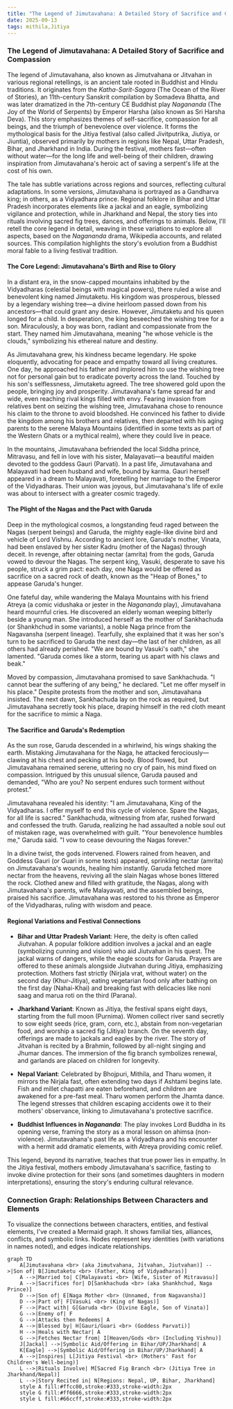 ```yaml
---
title: "The Legend of Jimutavahana: A Detailed Story of Sacrifice and Compassion"
date: 2025-09-13
tags: mithila,Jitiya
---
```


 ### The Legend of Jimutavahana: A Detailed Story of Sacrifice and Compassion

The legend of Jimutavahana, also known as Jimutvahana or Jitvahan in various regional retellings, is an ancient tale rooted in Buddhist and Hindu traditions. It originates from the *Katha-Sarit-Sagara* (The Ocean of the River of Stories), an 11th-century Sanskrit compilation by Somadeva Bhatta, and was later dramatized in the 7th-century CE Buddhist play *Nagananda* (The Joy of the World of Serpents) by Emperor Harsha (also known as Sri Harsha Deva). This story emphasizes themes of self-sacrifice, compassion for all beings, and the triumph of benevolence over violence. It forms the mythological basis for the Jitiya festival (also called Jivitputrika, Jiutiya, or Jiuntia), observed primarily by mothers in regions like Nepal, Uttar Pradesh, Bihar, and Jharkhand in India. During the festival, mothers fast—often without water—for the long life and well-being of their children, drawing inspiration from Jimutavahana's heroic act of saving a serpent's life at the cost of his own.

The tale has subtle variations across regions and sources, reflecting cultural adaptations. In some versions, Jimutavahana is portrayed as a Gandharva king; in others, as a Vidyadhara prince. Regional folklore in Bihar and Uttar Pradesh incorporates elements like a jackal and an eagle, symbolizing vigilance and protection, while in Jharkhand and Nepal, the story ties into rituals involving sacred fig trees, dances, and offerings to animals. Below, I'll retell the core legend in detail, weaving in these variations to explore all aspects, based on the *Nagananda* drama, Wikipedia accounts, and related sources. This compilation highlights the story's evolution from a Buddhist moral fable to a living festival tradition.

#### The Core Legend: Jimutavahana's Birth and Rise to Glory

In a distant era, in the snow-capped mountains inhabited by the Vidyadharas (celestial beings with magical powers), there ruled a wise and benevolent king named Jimutaketu. His kingdom was prosperous, blessed by a legendary wishing tree—a divine heirloom passed down from his ancestors—that could grant any desire. However, Jimutaketu and his queen longed for a child. In desperation, the king beseeched the wishing tree for a son. Miraculously, a boy was born, radiant and compassionate from the start. They named him Jimutavahana, meaning "he whose vehicle is the clouds," symbolizing his ethereal nature and destiny.

As Jimutavahana grew, his kindness became legendary. He spoke eloquently, advocating for peace and empathy toward all living creatures. One day, he approached his father and implored him to use the wishing tree not for personal gain but to eradicate poverty across the land. Touched by his son's selflessness, Jimutaketu agreed. The tree showered gold upon the people, bringing joy and prosperity. Jimutavahana's fame spread far and wide, even reaching rival kings filled with envy. Fearing invasion from relatives bent on seizing the wishing tree, Jimutavahana chose to renounce his claim to the throne to avoid bloodshed. He convinced his father to divide the kingdom among his brothers and relatives, then departed with his aging parents to the serene Malaya Mountains (identified in some texts as part of the Western Ghats or a mythical realm), where they could live in peace.

In the mountains, Jimutavahana befriended the local Siddha prince, Mitravasu, and fell in love with his sister, Malayavati—a beautiful maiden devoted to the goddess Gauri (Parvati). In a past life, Jimutavahana and Malayavati had been husband and wife, bound by karma. Gauri herself appeared in a dream to Malayavati, foretelling her marriage to the Emperor of the Vidyadharas. Their union was joyous, but Jimutavahana's life of exile was about to intersect with a greater cosmic tragedy.

#### The Plight of the Nagas and the Pact with Garuda

Deep in the mythological cosmos, a longstanding feud raged between the Nagas (serpent beings) and Garuda, the mighty eagle-like divine bird and vehicle of Lord Vishnu. According to ancient lore, Garuda's mother, Vinata, had been enslaved by her sister Kadru (mother of the Nagas) through deceit. In revenge, after obtaining nectar (amrita) from the gods, Garuda vowed to devour the Nagas. The serpent king, Vasuki, desperate to save his people, struck a grim pact: each day, one Naga would be offered as sacrifice on a sacred rock of death, known as the "Heap of Bones," to appease Garuda's hunger.

One fateful day, while wandering the Malaya Mountains with his friend Atreya (a comic vidushaka or jester in the *Nagananda* play), Jimutavahana heard mournful cries. He discovered an elderly woman weeping bitterly beside a young man. She introduced herself as the mother of Sankhachuda (or Shankhchud in some variants), a noble Naga prince from the Nagavansha (serpent lineage). Tearfully, she explained that it was her son's turn to be sacrificed to Garuda the next day—the last of her children, as all others had already perished. "We are bound by Vasuki's oath," she lamented. "Garuda comes like a storm, tearing us apart with his claws and beak."

Moved by compassion, Jimutavahana promised to save Sankhachuda. "I cannot bear the suffering of any being," he declared. "Let me offer myself in his place." Despite protests from the mother and son, Jimutavahana insisted. The next dawn, Sankhachuda lay on the rock as required, but Jimutavahana secretly took his place, draping himself in the red cloth meant for the sacrifice to mimic a Naga.

#### The Sacrifice and Garuda's Redemption

As the sun rose, Garuda descended in a whirlwind, his wings shaking the earth. Mistaking Jimutavahana for the Naga, he attacked ferociously—clawing at his chest and pecking at his body. Blood flowed, but Jimutavahana remained serene, uttering no cry of pain, his mind fixed on compassion. Intrigued by this unusual silence, Garuda paused and demanded, "Who are you? No serpent endures such torment without protest."

Jimutavahana revealed his identity: "I am Jimutavahana, King of the Vidyadharas. I offer myself to end this cycle of violence. Spare the Nagas, for all life is sacred." Sankhachuda, witnessing from afar, rushed forward and confessed the truth. Garuda, realizing he had assaulted a noble soul out of mistaken rage, was overwhelmed with guilt. "Your benevolence humbles me," Garuda said. "I vow to cease devouring the Nagas forever."

In a divine twist, the gods intervened. Flowers rained from heaven, and Goddess Gauri (or Guari in some texts) appeared, sprinkling nectar (amrita) on Jimutavahana's wounds, healing him instantly. Garuda fetched more nectar from the heavens, reviving all the slain Nagas whose bones littered the rock. Clothed anew and filled with gratitude, the Nagas, along with Jimutavahana's parents, wife Malayavati, and the assembled beings, praised his sacrifice. Jimutavahana was restored to his throne as Emperor of the Vidyadharas, ruling with wisdom and peace.

#### Regional Variations and Festival Connections

- **Bihar and Uttar Pradesh Variant**: Here, the deity is often called Jiutvahan. A popular folklore addition involves a jackal and an eagle (symbolizing cunning and vision) who aid Jiutvahan in his quest. The jackal warns of dangers, while the eagle scouts for Garuda. Prayers are offered to these animals alongside Jiutvahan during Jitiya, emphasizing protection. Mothers fast strictly (Nirjala vrat, without water) on the second day (Khur-Jitiya), eating vegetarian food only after bathing on the first day (Nahai-Khai) and breaking fast with delicacies like noni saag and marua roti on the third (Parana).

- **Jharkhand Variant**: Known as Jitiya, the festival spans eight days, starting from the full moon (Purnima). Women collect river sand secretly to sow eight seeds (rice, gram, corn, etc.), abstain from non-vegetarian food, and worship a sacred fig (Jitiya) branch. On the seventh day, offerings are made to jackals and eagles by the river. The story of Jitvahan is recited by a Brahmin, followed by all-night singing and Jhumar dances. The immersion of the fig branch symbolizes renewal, and garlands are placed on children for longevity.

- **Nepal Variant**: Celebrated by Bhojpuri, Mithila, and Tharu women, it mirrors the Nirjala fast, often extending two days if Ashtami begins late. Fish and millet chapatti are eaten beforehand, and children are awakened for a pre-fast meal. Tharu women perform the Jhamta dance. The legend stresses that children escaping accidents owe it to their mothers' observance, linking to Jimutavahana's protective sacrifice.

- **Buddhist Influences in *Nagananda***: The play invokes Lord Buddha in its opening verse, framing the story as a moral lesson on ahimsa (non-violence). Jimutavahana's past life as a Vidyadhara and his encounter with a hermit add dramatic elements, with Atreya providing comic relief.

This legend, beyond its narrative, teaches that true power lies in empathy. In the Jitiya festival, mothers embody Jimutavahana's sacrifice, fasting to invoke divine protection for their sons (and sometimes daughters in modern interpretations), ensuring the story's enduring cultural relevance.

### Connection Graph: Relationships Between Characters and Elements

To visualize the connections between characters, entities, and festival elements, I've created a Mermaid graph. It shows familial ties, alliances, conflicts, and symbolic links. Nodes represent key identities (with variations in names noted), and edges indicate relationships.

```mermaid
graph TD
    A[Jimutavahana <br> (aka Jimutvahana, Jitvahan, Jiutvahan)] -->|Son of| B[Jimutaketu <br> (Father, King of Vidyadharas)]
    A -->|Married to| C[Malayavati <br> (Wife, Sister of Mitravasu)]
    A -->|Sacrifices for| D[Sankhachuda <br> (aka Shankhchud, Naga Prince)]
    D -->|Son of| E[Naga Mother <br> (Unnamed, from Nagavansha)]
    D -->|Part of| F[Vasuki <br> (King of Nagas)]
    F -->|Pact with| G[Garuda <br> (Divine Eagle, Son of Vinata)]
    G -->|Enemy of| F
    G -->|Attacks then Redeems| A
    A -->|Blessed by| H[Gauri/Guari <br> (Goddess Parvati)]
    H -->|Heals with Nectar| A
    G -->|Fetches Nectar from| I[Heaven/Gods <br> (Including Vishnu)]
    J[Jackal] -->|Symbolic Aid/Offering in Bihar/UP/Jharkhand| A
    K[Eagle] -->|Symbolic Aid/Offering in Bihar/UP/Jharkhand| A
    A -->|Inspires| L[Jitiya Festival <br> (Mothers' Fast for Children's Well-being)]
    L -->|Rituals Involve| M[Sacred Fig Branch <br> (Jitiya Tree in Jharkhand/Nepal)]
    L -->|Story Recited in| N[Regions: Nepal, UP, Bihar, Jharkhand]
    style A fill:#ffcc00,stroke:#333,stroke-width:2px
    style G fill:#ff6666,stroke:#333,stroke-width:2px
    style L fill:#66ccff,stroke:#333,stroke-width:2px
```
